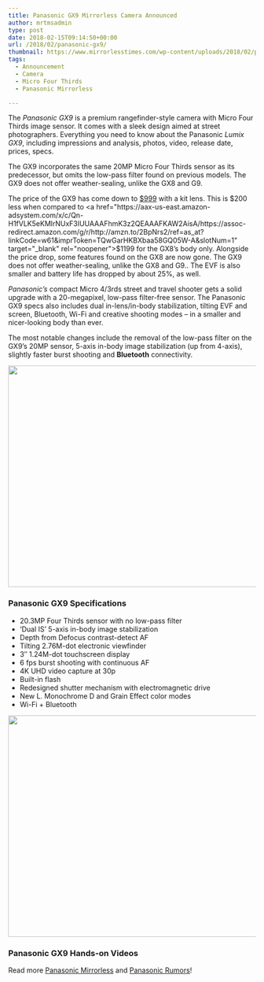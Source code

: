 ```yaml
---
title: Panasonic GX9 Mirrorless Camera Announced
author: mrtmsadmin
type: post
date: 2018-02-15T09:14:50+00:00
url: /2018/02/panasonic-gx9/
thumbnail: https://www.mirrorlesstimes.com/wp-content/uploads/2018/02/panasonic-lumix-gx9-1.jpg
tags:
  - Announcement
  - Camera
  - Micro Four Thirds
  - Panasonic Mirrorless

---
```

The _Panasonic GX9_ is a premium rangefinder-style camera with Micro Four Thirds image sensor. It comes with a sleek design aimed at street photographers. Everything you need to know about the Panasonic _Lumix GX9_, including impressions and analysis, photos, video, release date, prices, specs.

The GX9 incorporates the same 20MP Micro Four Thirds sensor as its predecessor, but omits the low-pass filter found on previous models. The GX9 does not offer weather-sealing, unlike the GX8 and G9.

The price of the GX9 has come down to <a href="https://aax-us-east.amazon-adsystem.com/x/c/Qn-H1fVLK5eKMlrNUxF3IUUAAAFhmK3z2QEAAAFKAW2AisA/https://assoc-redirect.amazon.com/g/r/http://www.amazon.com/Panasonic-Mirrorless-Camera-Megapixel-DC-GX9MK/dp/B079QZ1Z1R/ref=as_at/?imprToken=TQwGarHKBXbaa58GQ05W-A&slotNum=0&ie=UTF8&qid=1518535629&sr=8-2&keywords=panasonic+gx9&linkCode=sl1&tag=daicamnew-20&linkId=7b943bb2b77b6e4effa9023454926157" target="_blank" rel="noopener">$999</a> with a kit lens. This is $200 less when compared to <a href="https://aax-us-east.amazon-adsystem.com/x/c/Qn-H1fVLK5eKMlrNUxF3IUUAAAFhmK3z2QEAAAFKAW2AisA/https://assoc-redirect.amazon.com/g/r/http://amzn.to/2BpNrs2/ref=as_at?linkCode=w61&imprToken=TQwGarHKBXbaa58GQ05W-A&slotNum=1" target="_blank" rel="noopener">$1199 for the GX8’s body</a> only. Alongside the price drop, some features found on the GX8 are now gone. The GX9 does not offer weather-sealing, unlike the GX8 and G9.. The EVF is also smaller and battery life has dropped by about 25%, as well.<!--more-->

_Panasonic&#8217;s_ compact Micro 4/3rds street and travel shooter gets a solid upgrade with a 20-megapixel, low-pass filter-free sensor. The Panasonic GX9 specs also includes dual in-lens/in-<wbr />body stabilization, tilting EVF and screen, Bluetooth, Wi-Fi and creative shooting modes &#8211; in a smaller and nicer-looking body than ever.

The most notable changes include the removal of the low-pass filter on the GX9’s 20MP sensor, 5-axis in-body image stabilization (up from 4-axis), slightly faster burst shooting and **Bluetooth** connectivity.

<a href="https://aax-us-east.amazon-adsystem.com/x/c/Qn-H1fVLK5eKMlrNUxF3IUUAAAFhmK3z2QEAAAFKAW2AisA/https://assoc-redirect.amazon.com/g/r/http://www.amazon.com/Panasonic-Mirrorless-Camera-Megapixel-DC-GX9MK/dp/B079QZ1Z1R/ref=as_at/?imprToken=TQwGarHKBXbaa58GQ05W-A&slotNum=2&ie=UTF8&qid=1518535629&sr=8-2&keywords=panasonic+gx9&linkCode=sl1&tag=daicamnew-20&linkId=7b943bb2b77b6e4effa9023454926157" target="_blank" rel="noopener"><img class="aligncenter" src="https://i2.wp.com/www.dailycameranews.com/wp-content/uploads/2018/02/panasonic-lumix-gx9-3.jpg?resize=600%2C450&#038;ssl=1" alt="" width="600" height="450" data-recalc-dims="1" /></a>

### Panasonic GX9 Specifications

  * 20.3MP Four Thirds sensor with no low-pass filter
  * &#8216;Dual IS&#8217; 5-axis in-body image stabilization
  * Depth from Defocus contrast-detect AF
  * Tilting 2.76M-dot electronic viewfinder
  * 3&#8243; 1.24M-dot touchscreen display
  * 6 fps burst shooting with continuous AF
  * 4K UHD video capture at 30p
  * Built-in flash
  * Redesigned shutter mechanism with electromagnetic drive
  * New L. Monochrome D and Grain Effect color modes
  * Wi-Fi + Bluetooth

<a href="https://aax-us-east.amazon-adsystem.com/x/c/Qn-H1fVLK5eKMlrNUxF3IUUAAAFhmK3z2QEAAAFKAW2AisA/https://assoc-redirect.amazon.com/g/r/http://www.amazon.com/Panasonic-Mirrorless-Camera-Megapixel-DC-GX9MK/dp/B079QZ1Z1R/ref=as_at/?imprToken=TQwGarHKBXbaa58GQ05W-A&slotNum=2&ie=UTF8&qid=1518535629&sr=8-2&keywords=panasonic+gx9&linkCode=sl1&tag=daicamnew-20&linkId=7b943bb2b77b6e4effa9023454926157" target="_blank" rel="noopener"><img class="aligncenter" src="https://i0.wp.com/www.dailycameranews.com/wp-content/uploads/2018/02/panasonic-lumix-gx9-2.jpg?resize=600%2C450&#038;ssl=1" alt="" width="600" height="450" data-recalc-dims="1" /></a>

### Panasonic GX9 Hands-on Videos











Read more <a href="https://www.mirrorlesstimes.com/tags/panasonic-mirrorless" target="_blank" rel="noopener">Panasonic Mirrorless</a> and <a href="https://www.dailycameranews.com/tag/panasonic-rumors/" target="_blank" rel="noopener">Panasonic Rumors</a>!